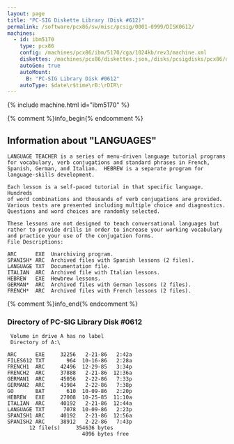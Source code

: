 ```yaml
---
layout: page
title: "PC-SIG Diskette Library (Disk #612)"
permalink: /software/pcx86/sw/misc/pcsig/0001-0999/DISK0612/
machines:
  - id: ibm5170
    type: pcx86
    config: /machines/pcx86/ibm/5170/cga/1024kb/rev3/machine.xml
    diskettes: /machines/pcx86/diskettes.json,/disks/pcsigdisks/pcx86/diskettes.json
    autoGen: true
    autoMount:
      B: "PC-SIG Library Disk #0612"
    autoType: $date\r$time\rB:\rDIR\r
---
```


{% include machine.html id="ibm5170" %}

{% comment %}info_begin{% endcomment %}

## Information about "LANGUAGES"

    LANGUAGE TEACHER is a series of menu-driven language tutorial programs
    for vocabulary, verb conjugations and standard phrases in French,
    Spanish, German, and Italian.  HEBREW is a separate program for
    language-skills development.
    
    Each lesson is a self-paced tutorial in that specific language. Hundreds
    of word combinations and thousands of verb conjugations are provided.
    Various tests are presented including multiple choice and diagnostics.
    Questions and word choices are randomly selected.
    
    These lessons are not designed to teach conversational languages but
    rather to provide drills in order to increase your working vocabulary
    and practice your use of the conjugation forms.
    File Descriptions:
    
    ARC      EXE  Unarchiving program.
    SPANISH* ARC  Archived files with Spanish lessons (2 files).
    LANGUAGE TXT  Documentation file.
    ITALIAN  ARC  Archived file with Italian lessons.
    HEBREW   EXE  Hewbrew lessons.
    GERMAN*  ARC  Archived files with German lessons (2 files).
    FRENCH*  ARC  Archived files with French lessons (2 files).
{% comment %}info_end{% endcomment %}


### Directory of PC-SIG Library Disk #0612

     Volume in drive A has no label
     Directory of A:\

    ARC      EXE     32256   2-21-86   2:42a
    FILES612 TXT       964  10-16-86   2:28a
    FRENCH1  ARC     42496  12-29-85   3:34p
    FRENCH2  ARC     37888   2-21-86  12:36a
    GERMAN1  ARC     45056   2-22-86   7:33p
    GERMAN2  ARC     41984   2-22-86   7:38p
    GO       BAT       610  10-09-86   2:20p
    HEBREW   EXE     27008  10-25-85  11:10a
    ITALIAN  ARC     40192   2-21-86  12:44a
    LANGUAGE TXT      7078  10-09-86   2:23p
    SPANISH1 ARC     40192   2-21-86  12:56a
    SPANISH2 ARC     38912   2-22-86   7:43p
           12 file(s)     354636 bytes
                            4096 bytes free
